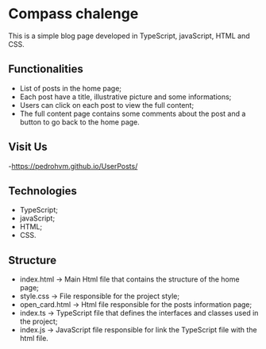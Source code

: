 
# Compass chalenge


This is a simple blog page developed in TypeScript, javaScript, HTML and CSS.






## Functionalities

- List of posts in the home page;
- Each post have a title, illustrative picture and some informations;
- Users can click on each post to view the full content;
- The full content page contains some comments about the post and a button to go back to the home page.


## Visit Us
-https://pedrohvm.github.io/UserPosts/


## Technologies

- TypeScript;
- javaScript;
- HTML;
- CSS.

## Structure

-  index.html -> Main Html file that contains the structure of the home page;
- style.css -> File responsible for the project style;
- open_card.html -> Html file responsible for the posts information page;
- index.ts -> TypeScript file that defines the interfaces and classes used in the project;
- index.js -> JavaScript file responsible for link the TypeScript file with the html file. 
